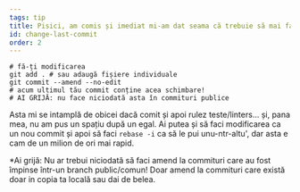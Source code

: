 ```yaml
---
tags: tip
title: Pisici, am comis și imediat mi-am dat seama că trebuie să mai fac o modificare mică!
id: change-last-commit
order: 2
---
```


```git
# fă-ți modificarea
git add . # sau adaugă fișiere individuale
git commit --amend --no-edit
# acum ultimul tău commit conține acea schimbare!
# AI GRIJĂ: nu face niciodată asta în commituri publice
```

Asta mi se intamplă de obicei dacă comit și apoi rulez teste/linters... și, pana mea, nu am pus un spațiu după un egal. Ai putea și să faci modificarea ca un nou commit și apoi să faci `rebase -i` ca să le pui unu-ntr-altu', dar asta e cam de un milion de ori mai rapid.

*Ai grijă: Nu ar trebui niciodată să faci amend la commituri care au fost împinse într-un branch public/comun! Doar amend la commituri care există doar in copia ta locală sau dai de belea.
